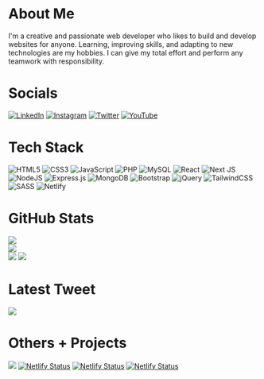 # About Me
I'm a creative and passionate web developer who likes to build and develop websites for anyone. Learning, improving skills, and adapting to new technologies are my hobbies. I can give my total effort and perform any teamwork with responsibility.


# Socials
[![LinkedIn](https://img.shields.io/badge/LinkedIn-%230077B5.svg?logo=linkedin&logoColor=white)](https://linkedin.com/in/nadim-chowdhury)
[![Instagram](https://img.shields.io/badge/Instagram-%23E4405F.svg?logo=Instagram&logoColor=white)](https://instagram.com/nadim_ch0wdhury)
[![Twitter](https://img.shields.io/badge/Twitter-%231DA1F2.svg?logo=Twitter&logoColor=white)](https://twitter.com/nadim_ch0wdhury)
[![YouTube](https://img.shields.io/badge/YouTube-%23FF0000.svg?logo=YouTube&logoColor=white)](https://youtube.com/@nadim-chowdhury)

# Tech Stack
![HTML5](https://img.shields.io/badge/html5-%23E34F26.svg?style=for-the-badge&logo=html5&logoColor=white)
![CSS3](https://img.shields.io/badge/css3-%231572B6.svg?style=for-the-badge&logo=css3&logoColor=white)
![JavaScript](https://img.shields.io/badge/javascript-%23323330.svg?style=for-the-badge&logo=javascript&logoColor=%23F7DF1E)
![PHP](https://img.shields.io/badge/php-%23777BB4.svg?style=for-the-badge&logo=php&logoColor=white)
![MySQL](https://img.shields.io/badge/mysql-%2300f.svg?style=for-the-badge&logo=mysql&logoColor=white)
![React](https://img.shields.io/badge/react-%2320232a.svg?style=for-the-badge&logo=react&logoColor=%2361DAFB)
![Next JS](https://img.shields.io/badge/Next-black?style=for-the-badge&logo=next.js&logoColor=white)
![NodeJS](https://img.shields.io/badge/node.js-6DA55F?style=for-the-badge&logo=node.js&logoColor=white)
![Express.js](https://img.shields.io/badge/express.js-%23404d59.svg?style=for-the-badge&logo=express&logoColor=%2361DAFB)
![MongoDB](https://img.shields.io/badge/MongoDB-%234ea94b.svg?style=for-the-badge&logo=mongodb&logoColor=white)
![Bootstrap](https://img.shields.io/badge/bootstrap-%23563D7C.svg?style=for-the-badge&logo=bootstrap&logoColor=white)
![jQuery](https://img.shields.io/badge/jquery-%230769AD.svg?style=for-the-badge&logo=jquery&logoColor=white)
![TailwindCSS](https://img.shields.io/badge/tailwindcss-%2338B2AC.svg?style=for-the-badge&logo=tailwind-css&logoColor=white)
![SASS](https://img.shields.io/badge/SASS-hotpink.svg?style=for-the-badge&logo=SASS&logoColor=white)
![Netlify](https://img.shields.io/badge/netlify-%23000000.svg?style=for-the-badge&logo=netlify&logoColor=#00C7B7)

# GitHub Stats
![](https://github-readme-stats.vercel.app/api?username=nadim-chowdhury&theme=react&hide_border=false&include_all_commits=false&count_private=false) <br>
![](https://github-readme-streak-stats.herokuapp.com/?user=nadim-chowdhury&theme=react&hide_border=false) <br>
![](https://github-readme-stats.vercel.app/api/top-langs/?username=nadim-chowdhury&theme=react&hide_border=false&include_all_commits=false&count_private=false&layout=compact)
![](https://github-profile-trophy.vercel.app/?username=nadim-chowdhury&theme=darkhub&no-frame=false&no-bg=true&margin-w=4)

# Latest Tweet
[![](https://gtce.itsvg.in/api?username=nadim_ch0wdhury)](https://github.com/VishwaGauravIn/github-twitter-card-embed)

# Others + Projects
[![](https://visitcount.itsvg.in/api?id=nadim-chowdhury&icon=0&color=0)](https://visitcount.itsvg.in)
[![Netlify Status](https://api.netlify.com/api/v1/badges/e822074f-81bc-4382-9a2e-4ecc50917465/deploy-status)](https://app.netlify.com/sites/coiinbase/deploys)
[![Netlify Status](https://api.netlify.com/api/v1/badges/8f239498-a82d-4013-8ade-dc266e0b3908/deploy-status)](https://app.netlify.com/sites/gpt3aiclone/deploys)
[![Netlify Status](https://api.netlify.com/api/v1/badges/602da712-2a69-4bf0-9508-d997b55d49dd/deploy-status)](https://app.netlify.com/sites/hoo-bnk/deploys)
